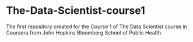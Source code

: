 The-Data-Scientist-course1
==========================

The first repository created for the Course 1 of The Data Scientist course in Coursera from John Hopkins Bloomberg School of Public Health.
